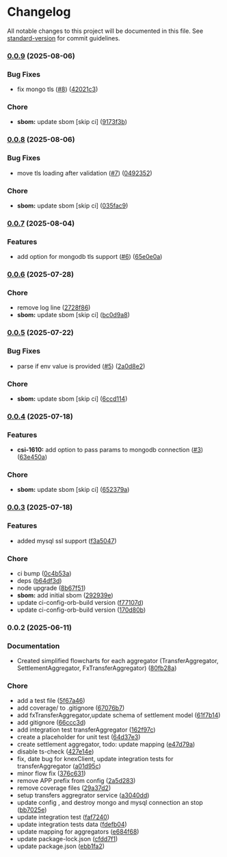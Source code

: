 # Changelog

All notable changes to this project will be documented in this file. See [standard-version](https://github.com/conventional-changelog/standard-version) for commit guidelines.

### [0.0.9](https://github.com/mojaloop/reporting-aggregator-svc/compare/v0.0.8...v0.0.9) (2025-08-06)


### Bug Fixes

* fix mongo tls ([#8](https://github.com/mojaloop/reporting-aggregator-svc/issues/8)) ([42021c3](https://github.com/mojaloop/reporting-aggregator-svc/commit/42021c3ea592c98fbc4b3bbfb6cd74dd9107820a))


### Chore

* **sbom:** update sbom [skip ci] ([9173f3b](https://github.com/mojaloop/reporting-aggregator-svc/commit/9173f3b4911d9c81affdb7d097a028877612f4ca))

### [0.0.8](https://github.com/mojaloop/reporting-aggregator-svc/compare/v0.0.7...v0.0.8) (2025-08-06)


### Bug Fixes

* move tls loading after validation ([#7](https://github.com/mojaloop/reporting-aggregator-svc/issues/7)) ([0492352](https://github.com/mojaloop/reporting-aggregator-svc/commit/0492352ffdd07425a621d4f31b3517c039fffb9d))


### Chore

* **sbom:** update sbom [skip ci] ([035fac9](https://github.com/mojaloop/reporting-aggregator-svc/commit/035fac9bf958a5bc3f86fcecdeac0262c54801b3))

### [0.0.7](https://github.com/mojaloop/reporting-aggregator-svc/compare/v0.0.6...v0.0.7) (2025-08-04)


### Features

* add option for mongodb tls support ([#6](https://github.com/mojaloop/reporting-aggregator-svc/issues/6)) ([65e0e0a](https://github.com/mojaloop/reporting-aggregator-svc/commit/65e0e0a1b9eefe25f0edc08cef72a43d5812dede))

### [0.0.6](https://github.com/mojaloop/reporting-aggregator-svc/compare/v0.0.5...v0.0.6) (2025-07-28)


### Chore

* remove log line ([2728f86](https://github.com/mojaloop/reporting-aggregator-svc/commit/2728f86ffa2a3bca7e768283a716b67fa313bcd2))
* **sbom:** update sbom [skip ci] ([bc0d9a8](https://github.com/mojaloop/reporting-aggregator-svc/commit/bc0d9a80c42182da389c3485cb792359444838df))

### [0.0.5](https://github.com/mojaloop/reporting-aggregator-svc/compare/v0.0.4...v0.0.5) (2025-07-22)


### Bug Fixes

* parse if env value is provided ([#5](https://github.com/mojaloop/reporting-aggregator-svc/issues/5)) ([2a0d8e2](https://github.com/mojaloop/reporting-aggregator-svc/commit/2a0d8e2a0515aba397010c3c9845d86d88610606))


### Chore

* **sbom:** update sbom [skip ci] ([6ccd114](https://github.com/mojaloop/reporting-aggregator-svc/commit/6ccd114613eedc4c9478c433e7b87cc2fbd4796a))

### [0.0.4](https://github.com/mojaloop/reporting-aggregator-svc/compare/v0.0.3...v0.0.4) (2025-07-18)


### Features

* **csi-1610:** add option to pass params to mongodb connection ([#3](https://github.com/mojaloop/reporting-aggregator-svc/issues/3)) ([63e450a](https://github.com/mojaloop/reporting-aggregator-svc/commit/63e450a360091f73cfff965215a99a8f2246f6a4))


### Chore

* **sbom:** update sbom [skip ci] ([652379a](https://github.com/mojaloop/reporting-aggregator-svc/commit/652379a7b888f9be484097faf11bcd1ff751db22))

### [0.0.3](https://github.com/mojaloop/reporting-aggregator-svc/compare/v0.0.2...v0.0.3) (2025-07-18)


### Features

* added mysql ssl support ([f3a5047](https://github.com/mojaloop/reporting-aggregator-svc/commit/f3a5047c65b860b7f689d50c688e5c4ec3a33ba8))


### Chore

* ci bump ([0c4b53a](https://github.com/mojaloop/reporting-aggregator-svc/commit/0c4b53a3d4ad597d60491a151c71eb3313d00513))
* deps ([b64df3d](https://github.com/mojaloop/reporting-aggregator-svc/commit/b64df3de58ca2670405183ec40fbac96cf89d10d))
* node upgrade ([8b67f51](https://github.com/mojaloop/reporting-aggregator-svc/commit/8b67f5143a0b7fa9b6c23e88d0af5901b42f2712))
* **sbom:** add initial sbom ([292939e](https://github.com/mojaloop/reporting-aggregator-svc/commit/292939e989e1d71490d815e78508235c46dd1eb7))
* update ci-config-orb-build version ([f77107d](https://github.com/mojaloop/reporting-aggregator-svc/commit/f77107d873a45bce47b37ea756d028f2285e852f))
* update ci-config-orb-build version ([170d80b](https://github.com/mojaloop/reporting-aggregator-svc/commit/170d80b77713f14829a4101c2dbe262590599570))

### 0.0.2 (2025-06-11)


### Documentation

* Created simplified flowcharts for each aggregator (TransferAggregator, SettlementAggregator, FxTransferAggregator) ([80fb28a](https://github.com/mojaloop/reporting-aggregator-svc/commit/80fb28ae6e6e497c3c9203a09f5fb599f1522ce4))


### Chore

* add a test file ([5f67a46](https://github.com/mojaloop/reporting-aggregator-svc/commit/5f67a46ab7e54cc512c9db99dacb73d3cbe20e9c))
* add coverage/ to .gitignore ([67076b7](https://github.com/mojaloop/reporting-aggregator-svc/commit/67076b71ca6c8c4ea243a6ed4128c0bbe085f209))
* add fxTransferAggregator,update schema of settlement model ([61f7b14](https://github.com/mojaloop/reporting-aggregator-svc/commit/61f7b1490b5840c951610dd0f93c59cfae593fe8))
* add gitignore ([66ccc3d](https://github.com/mojaloop/reporting-aggregator-svc/commit/66ccc3d95fa7e4f9e7ac232f4fe8544a0be2b4eb))
* add integration test transferAggregator ([162f97c](https://github.com/mojaloop/reporting-aggregator-svc/commit/162f97c9456183dc1ce93ded931cf575bdfcb9a0))
* create a placeholder for unit test ([64d37e3](https://github.com/mojaloop/reporting-aggregator-svc/commit/64d37e3dcc308f5f0abacbe7b009b9fd30464ed1))
* create settlement aggregator, todo: update mapping ([e47d79a](https://github.com/mojaloop/reporting-aggregator-svc/commit/e47d79a537b5b68f554a72e2dfceb042c87640d2))
* disable ts-check ([427e14e](https://github.com/mojaloop/reporting-aggregator-svc/commit/427e14e99aaf5f2167ad9fff89ad7f292384ccf3))
* fix, date bug for knexClient, update integration tests for transferAggregator ([a01d95c](https://github.com/mojaloop/reporting-aggregator-svc/commit/a01d95c8bcb9f1b9cc70f760ef54a33024c84ddf))
* minor flow fix ([376c631](https://github.com/mojaloop/reporting-aggregator-svc/commit/376c631a76d0b755a790a4a9890faf12ebabd92d))
* remove APP prefix from config ([2a5d283](https://github.com/mojaloop/reporting-aggregator-svc/commit/2a5d283a62bd0e7d525b42d486cb41bf6010504e))
* remove coverage files ([29a37d2](https://github.com/mojaloop/reporting-aggregator-svc/commit/29a37d26f4db680d95c3287c901b1cd049fdb09d))
* setup transfers aggregrator service ([a3040dd](https://github.com/mojaloop/reporting-aggregator-svc/commit/a3040dd2d29da358568f630a105718511c3bb71a))
* update config , and destroy mongo and mysql connection an stop ([bb7025e](https://github.com/mojaloop/reporting-aggregator-svc/commit/bb7025efda374c6671f83c50de1c85fc5424e3e5))
* update integration test ([faf7240](https://github.com/mojaloop/reporting-aggregator-svc/commit/faf7240abea4ec42df44a4c26fa26e0f6ea341a9))
* update integration tests data ([fdefb04](https://github.com/mojaloop/reporting-aggregator-svc/commit/fdefb044ddc5a1e7b1105542a9c93aa32e0f1413))
* update mapping for aggregators ([e684f68](https://github.com/mojaloop/reporting-aggregator-svc/commit/e684f683f1abe091e979610909bd4e563027ab60))
* update package-lock.json ([cfdd7f1](https://github.com/mojaloop/reporting-aggregator-svc/commit/cfdd7f1940e07c8698beb13ebd38a4ff9ac47ecd))
* update package.json ([ebb1fa2](https://github.com/mojaloop/reporting-aggregator-svc/commit/ebb1fa204fb0eb07717432b4adec1d5343ecd191))

